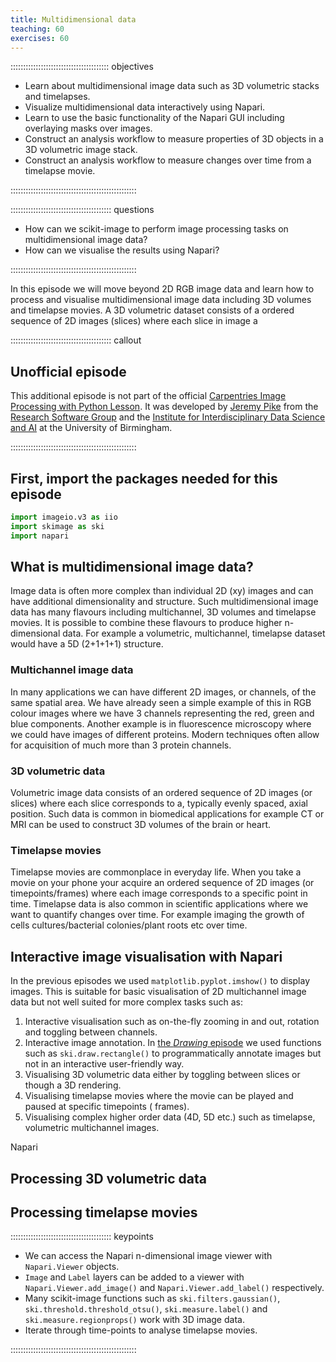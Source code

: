 ```yaml
---
title: Multidimensional data
teaching: 60
exercises: 60
---
```


::::::::::::::::::::::::::::::::::::::: objectives

- Learn about multidimensional image data such as 3D volumetric stacks and timelapses.
- Visualize multidimensional data interactively using Napari.
- Learn to use the basic functionality of the Napari GUI including overlaying masks over images.
- Construct an analysis workflow to measure properties of 3D objects in a 3D volumetric image stack.
- Construct an analysis workflow to measure changes over time from a timelapse movie.

::::::::::::::::::::::::::::::::::::::::::::::::::

:::::::::::::::::::::::::::::::::::::::: questions

- How can we scikit-image to perform image processing tasks on multidimensional image data?
- How can we visualise the results using Napari?

::::::::::::::::::::::::::::::::::::::::::::::::::

In this episode we will move beyond 2D RGB image data and learn how to process and visualise
multidimensional image data including 3D volumes and timelapse movies. A 3D volumetric dataset
consists of a ordered sequence of 2D images (slices) where each slice in image a

:::::::::::::::::::::::::::::::::::::::: callout

## Unofficial episode

This additional episode is not part of the official
[Carpentries Image Processing with Python Lesson](https://datacarpentry.org/image-processing/).
It was developed by
[Jeremy Pike](https://www.birmingham.ac.uk/research/arc/rsg/staff/jeremy-pike.aspx)
from the
[Research Software Group](https://www.birmingham.ac.uk/research/arc/rsg/bear-software.aspx)
and the
[Institute for Interdisciplinary Data Science and AI](https://www.birmingham.ac.uk/research/data-science/index.aspx)
at the University of Birmingham.

::::::::::::::::::::::::::::::::::::::::::::::::::

## First, import the packages needed for this episode

```python
import imageio.v3 as iio
import skimage as ski
import napari
```

## What is multidimensional image data?

Image data is often more complex than individual 2D (xy) images and can have additional
dimensionality and structure. Such multidimensional image data has many flavours
including multichannel, 3D volumes and timelapse movies. It is possible to combine these flavours to
produce higher n-dimensional data. For example a volumetric, multichannel, timelapse dataset would 
have a 5D (2+1+1+1) structure.

### Multichannel image data

In many applications we can have different 2D images, or channels, of the same spatial area. We have
already seen a simple example of this in RGB colour images where we have 3 channels representing the
red, green and blue components. Another example is in fluorescence microscopy where we could have
images of different proteins. Modern techniques often allow for acquisition of much more than 3
protein channels.

### 3D volumetric data

Volumetric image data consists of an ordered sequence of 2D images (or slices) where each slice
corresponds to a, typically evenly spaced, axial position. Such data is common in biomedical
applications for example CT or MRI can be used to construct 3D volumes of the brain or heart.

### Timelapse movies

Timelapse movies are commonplace in everyday life. When you take a movie on your phone your acquire
an ordered sequence of 2D images (or timepoints/frames) where each image corresponds to a specific
point in time. Timelapse data is also common in scientific applications where we want to quantify
changes over time. For example imaging the growth of
cells cultures/bacterial colonies/plant roots etc over time.

## Interactive image visualisation with Napari

In the previous episodes we used `matplotlib.pyplot.imshow()` to display images. This is suitable
for basic visualisation of 2D multichannel image data but not well suited for more complex tasks
such as:

1. Interactive visualisation such as on-the-fly zooming in and out, rotation and toggling
   between channels.
2. Interactive image annotation. In [the *Drawing* episode](04-drawing.md) we used functions such
   as `ski.draw.rectangle()` to programmatically annotate images but not in an interactive
   user-friendly way.
3. Visualising 3D volumetric data either by toggling between slices or though a 3D rendering.
4. Visualising timelapse movies where the movie can be played and paused at specific timepoints (
   frames).
5. Visualising complex higher order data (4D, 5D etc.) such as timelapse, volumetric multichannel
   images.

Napari

## Processing 3D volumetric data

## Processing timelapse movies

:::::::::::::::::::::::::::::::::::::::: keypoints

- We can access the Napari n-dimensional image viewer with `Napari.Viewer` objects.
- `Image` and `Label` layers can be added to a viewer with `Napari.Viewer.add_image()`
  and `Napari.Viewer.add_label()` respectively.
- Many scikit-image functions such as `ski.filters.gaussian()`, `ski.threshold.threshold_otsu()`,
  `ski.measure.label()` and `ski.measure.regionprops()` work with 3D image data.
- Iterate through time-points to analyse timelapse movies.

::::::::::::::::::::::::::::::::::::::::::::::::::
